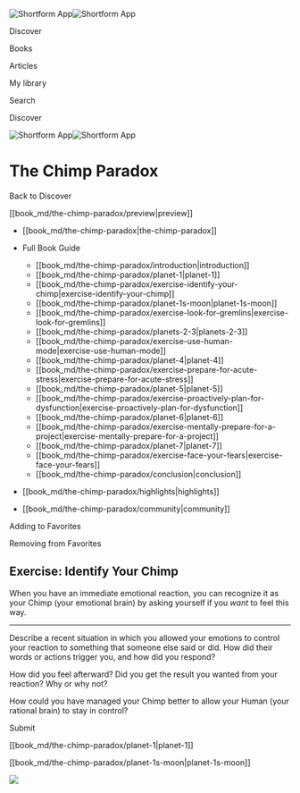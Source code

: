 ![Shortform App](/img/logo.36a2399e.svg)![Shortform App](/img/logo-dark.70c1b072.svg)

Discover

Books

Articles

My library

Search

Discover

![Shortform App](/img/logo.36a2399e.svg)![Shortform App](/img/logo-dark.70c1b072.svg)

# The Chimp Paradox

Back to Discover

[[book_md/the-chimp-paradox/preview|preview]]

  * [[book_md/the-chimp-paradox|the-chimp-paradox]]
  * Full Book Guide

    * [[book_md/the-chimp-paradox/introduction|introduction]]
    * [[book_md/the-chimp-paradox/planet-1|planet-1]]
    * [[book_md/the-chimp-paradox/exercise-identify-your-chimp|exercise-identify-your-chimp]]
    * [[book_md/the-chimp-paradox/planet-1s-moon|planet-1s-moon]]
    * [[book_md/the-chimp-paradox/exercise-look-for-gremlins|exercise-look-for-gremlins]]
    * [[book_md/the-chimp-paradox/planets-2-3|planets-2-3]]
    * [[book_md/the-chimp-paradox/exercise-use-human-mode|exercise-use-human-mode]]
    * [[book_md/the-chimp-paradox/planet-4|planet-4]]
    * [[book_md/the-chimp-paradox/exercise-prepare-for-acute-stress|exercise-prepare-for-acute-stress]]
    * [[book_md/the-chimp-paradox/planet-5|planet-5]]
    * [[book_md/the-chimp-paradox/exercise-proactively-plan-for-dysfunction|exercise-proactively-plan-for-dysfunction]]
    * [[book_md/the-chimp-paradox/planet-6|planet-6]]
    * [[book_md/the-chimp-paradox/exercise-mentally-prepare-for-a-project|exercise-mentally-prepare-for-a-project]]
    * [[book_md/the-chimp-paradox/planet-7|planet-7]]
    * [[book_md/the-chimp-paradox/exercise-face-your-fears|exercise-face-your-fears]]
    * [[book_md/the-chimp-paradox/conclusion|conclusion]]
  * [[book_md/the-chimp-paradox/highlights|highlights]]
  * [[book_md/the-chimp-paradox/community|community]]



Adding to Favorites 

Removing from Favorites 

## Exercise: Identify Your Chimp

When you have an immediate emotional reaction, you can recognize it as your Chimp (your emotional brain) by asking yourself if you _want_ to feel this way.

* * *

Describe a recent situation in which you allowed your emotions to control your reaction to something that someone else said or did. How did their words or actions trigger you, and how did you respond?

How did you feel afterward? Did you get the result you wanted from your reaction? Why or why not?

How could you have managed your Chimp better to allow your Human (your rational brain) to stay in control?

Submit 

[[book_md/the-chimp-paradox/planet-1|planet-1]]

[[book_md/the-chimp-paradox/planet-1s-moon|planet-1s-moon]]

![](https://bat.bing.com/action/0?ti=56018282&Ver=2&mid=ceb93046-db5a-4b4a-849b-60ca6f8dc3bd&sid=1711133063fa11eebdec89a8b8ae3bbc&vid=171147a063fa11eea7440fcfeb230d96&vids=0&msclkid=N&pi=0&lg=en-US&sw=800&sh=600&sc=24&nwd=1&tl=Shortform%20%7C%20Book&p=https%3A%2F%2Fwww.shortform.com%2Fapp%2Fbook%2Fthe-chimp-paradox%2Fexercise-identify-your-chimp&r=&lt=302&evt=pageLoad&sv=1&rn=670982)

